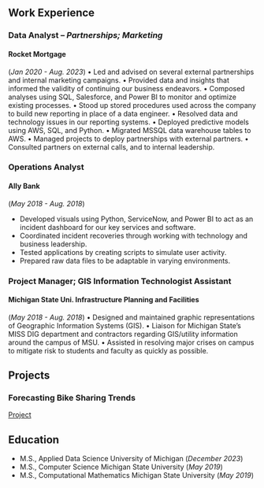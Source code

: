 ## Work Experience
### Data Analyst – _Partnerships; Marketing_ <br>
#### **Rocket Mortgage**
(_Jan 2020 - Aug. 2023_)
•	Led and advised on several external partnerships and internal marketing campaigns. 
•	Provided data and insights that informed the validity of continuing our business endeavors.
•	Composed analyses using SQL, Salesforce, and Power BI to monitor and optimize existing processes.
•	Stood up stored procedures used across the company to build new reporting in place of a data engineer.
•	Resolved data and technology issues in our reporting systems.
•	Deployed predictive models using AWS, SQL, and Python.
•	Migrated MSSQL data warehouse tables to AWS.
•	Managed projects to deploy partnerships with external partners. 
•	Consulted partners on external calls, and to internal leadership.

### Operations Analyst  
#### **Ally Bank**  
(_May 2018 - Aug. 2018_)  
- Developed visuals using Python, ServiceNow, and Power BI to act as an incident dashboard for our key services and software.
- Coordinated incident recoveries through working with technology and business leadership.
- Tested applications by creating scripts to simulate user activity.
- Prepared raw data files to be adaptable in varying environments.

### Project Manager; GIS Information Technologist Assistant 
#### **Michigan State Uni. Infrastructure Planning and Facilities**
(_May 2018 - Aug. 2018_)
•	Designed and maintained graphic representations of Geographic Information Systems (GIS).
•	Liaison for Michigan State’s MISS DIG department and contractors regarding GIS/utility information around the campus of MSU.
•	Assisted in resolving major crises on campus to mitigate risk to students and faculty as quickly as possible.


## Projects
### Forecasting Bike Sharing Trends
[Project](https://github.com/PatrickT19/patrickt.github.io/tree/0670814973ce45820ed15f8be838ec8701870ae3/Computational%20Mathematics%20Capstone)

## Education
- M.S., Applied Data Science    University of Michigan (_December 2023_)
- M.S., Computer Science    Michigan State University (_May 2019_)
- M.S., Computational Mathematics    Michigan State University (_May 2019_)
